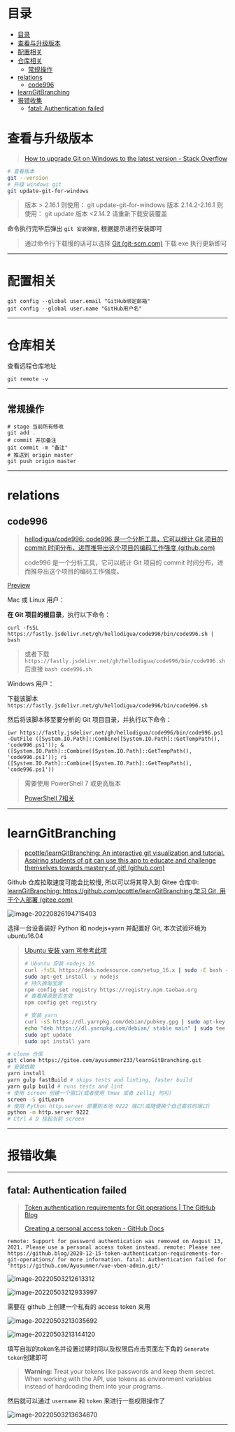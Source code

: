 # 目录
- [目录](#目录)
- [查看与升级版本](#查看与升级版本)
- [配置相关](#配置相关)
- [仓库相关](#仓库相关)
  - [常规操作](#常规操作)
- [relations](#relations)
  - [code996](#code996)
- [learnGitBranching](#learngitbranching)
- [报错收集](#报错收集)
  - [fatal: Authentication failed](#fatal-authentication-failed)

# 查看与升级版本

> [How to upgrade Git on Windows to the latest version - Stack Overflow](https://stackoverflow.com/questions/13790592/how-to-upgrade-git-on-windows-to-the-latest-version)

```bash
# 查看版本
git --version
# 升级 windows git
git update-git-for-windows
```

> 版本 > 2.16.1 则使用： git update-git-for-windows
> 版本 2.14.2-2.16.1 则使用： git update
> 版本 <2.14.2 请重新下载安装覆盖

命令执行完毕后弹出 `git 安装弹窗`, 根据提示进行安装即可

> 通过命令行下载慢的话可以选择 [Git (git-scm.com)](https://git-scm.com/) 下载 exe 执行更新即可

---

# 配置相关

```shell
git config --global user.email "GitHub绑定邮箱"
git config --global user.name "GitHub用户名"
```

---

# 仓库相关

查看远程仓库地址

```shell
git remote -v
```

---

## 常规操作

```shell
# stage 当前所有修改
git add .
# commit 并加备注
git commit -m "备注"
# 推送到 origin master
git push origin master
```

---

# relations

## code996

> [hellodigua/code996: code996 是一个分析工具，它可以统计 Git 项目的 commit 时间分布，进而推导出这个项目的编码工作强度 (github.com)](https://github.com/hellodigua/code996)
>
> code996 是一个分析工具，它可以统计 Git 项目的 commit 时间分布，进而推导出这个项目的编码工作强度。

[Preview](https://hellodigua.github.io/code996/)

Mac 或 Linux 用户：

**在 Git 项目的根目录**，执行以下命令：

```shell
curl -fsSL https://fastly.jsdelivr.net/gh/hellodigua/code996/bin/code996.sh | bash
```

> 或者下载 `https://fastly.jsdelivr.net/gh/hellodigua/code996/bin/code996.sh` 后直接 `bash code996.sh`

Windows 用户：

下载该脚本 `https://fastly.jsdelivr.net/gh/hellodigua/code996/bin/code996.sh`

然后将该脚本移至要分析的 Git 项目目录，并执行以下命令：

```shell
iwr https://fastly.jsdelivr.net/gh/hellodigua/code996/bin/code996.ps1 -OutFile ([System.IO.Path]::Combine([System.IO.Path]::GetTempPath(), 'code996.ps1')); & ([System.IO.Path]::Combine([System.IO.Path]::GetTempPath(), 'code996.ps1')); ri ([System.IO.Path]::Combine([System.IO.Path]::GetTempPath(), 'code996.ps1'))
```

> 需要使用 PowerShell 7 或更高版本
>
> [PowerShell 7相关](https://github.com/Ayusummer/DailyNotes/blob/main/通识/软件相关.md#powershell-7)

---

# learnGitBranching

> [pcottle/learnGitBranching: An interactive git visualization and tutorial. Aspiring students of git can use this app to educate and challenge themselves towards mastery of git! (github.com)](https://github.com/pcottle/learnGitBranching)

Github 仓库拉取速度可能会比较慢, 所以可以将其导入到 Gitee 仓库中: [learnGitBranching: https://github.com/pcottle/learnGitBranching 学习 Git, 用于个人部署 (gitee.com)](https://gitee.com/ayusummer233/learnGitBranching)

![image-20220826194715403](http://cdn.ayusummer233.top/img/202208261947482.png)

选择一台设备装好 Python 和 nodejs+yarn 并配置好 Git, 本次试验环境为 ubuntu16.04

> [Ubuntu 安装 yarn 可参考此项](https://github.com/Ayusummer/DailyNotes/blob/main/前端/通识.md#ubuntu-安装-yarn)
>
> ```bash
> # Ubuntu 安装 nodejs 16
> curl -fsSL https://deb.nodesource.com/setup_16.x | sudo -E bash -
> sudo apt-get install -y nodejs
> # 持久换淘宝源
> npm config set registry https://registry.npm.taobao.org
> # 查看换源是否生效
> npm config get registry
> 
> # 安装 yarn
> curl -sS https://dl.yarnpkg.com/debian/pubkey.gpg | sudo apt-key add -
> echo "deb https://dl.yarnpkg.com/debian/ stable main" | sudo tee /etc/apt/sources.list.d/yarn.list
> sudo apt update
> sudo apt install yarn
> ```

```bash
# clone 仓库
git clone https://gitee.com/ayusummer233/learnGitBranching.git
# 安装依赖
yarn install
yarn gulp fastBuild # skips tests and linting, faster build
yarn gulp build # runs tests and lint
# 使用 screen 创建一个窗口(或者使用 tmux 或者 zellij 均可)
screen -S gitLearn
# 使用 Python http.server 部署到本地 9222 端口(或随便换个自己喜欢的端口)
python -m http.server 9222
# Ctrl A D 挂起当前 screen
```

---

# 报错收集

---

## fatal: Authentication failed

> [Token authentication requirements for Git operations | The GitHub Blog](https://github.blog/2020-12-15-token-authentication-requirements-for-git-operations/)
>
> [Creating a personal access token - GitHub Docs](https://docs.github.com/cn/authentication/keeping-your-account-and-data-secure/creating-a-personal-access-token)

`remote: Support for password authentication was removed on August 13, 2021. Please use a personal access token instead.
remote: Please see https://github.blog/2020-12-15-token-authentication-requirements-for-git-operations/ for more information.
fatal: Authentication failed for 'https://github.com/Ayusummer/vue-vben-admin.git/'`

![image-20220503212613312](http://cdn.ayusummer233.top/img/202205032126873.png)

![image-20220503212933997](http://cdn.ayusummer233.top/img/202205032129065.png)

需要在 github 上创建一个私有的 access token 来用

![image-20220503213035692](http://cdn.ayusummer233.top/img/202205032130796.png)

![image-20220503213144120](http://cdn.ayusummer233.top/img/202205032131211.png)

填写自拟的token名并设置过期时间以及权限后点击页面左下角的 `Generate token`创建即可

> **Warning:** Treat your tokens like passwords and keep them secret. When working with the API, use tokens as environment variables instead of hardcoding them into your programs.

然后就可以通过 `username` 和 `token` 来进行一些权限操作了

![image-20220503213634670](http://cdn.ayusummer233.top/img/202205032136970.png)

---

